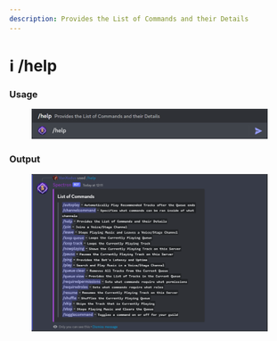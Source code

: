 ```yaml
---
description: Provides the List of Commands and their Details
---
```


# ℹ /help

### Usage

<figure><img src="../../.gitbook/assets/image (30).png" alt=""><figcaption></figcaption></figure>

### Output

<figure><img src="../../.gitbook/assets/image (44).png" alt=""><figcaption></figcaption></figure>
